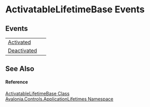 # ActivatableLifetimeBase Events




## Events
<table>
<tr>
<td><a href="E_Avalonia_Controls_ApplicationLifetimes_ActivatableLifetimeBase_Activated">Activated</a></td>
<td> </td>
</tr>
<tr>
<td><a href="E_Avalonia_Controls_ApplicationLifetimes_ActivatableLifetimeBase_Deactivated">Deactivated</a></td>
<td> </td>
</tr>
</table>

## See Also


#### Reference
<a href="T_Avalonia_Controls_ApplicationLifetimes_ActivatableLifetimeBase">ActivatableLifetimeBase Class</a>  
<a href="N_Avalonia_Controls_ApplicationLifetimes">Avalonia.Controls.ApplicationLifetimes Namespace</a>  
